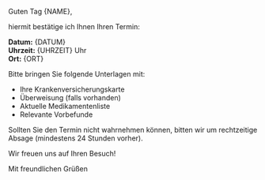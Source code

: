 Guten Tag {NAME},

hiermit bestätige ich Ihnen Ihren Termin:

**Datum:** {DATUM}  
**Uhrzeit:** {UHRZEIT} Uhr  
**Ort:** {ORT}

Bitte bringen Sie folgende Unterlagen mit:
- Ihre Krankenversicherungskarte
- Überweisung (falls vorhanden)
- Aktuelle Medikamentenliste
- Relevante Vorbefunde

Sollten Sie den Termin nicht wahrnehmen können, bitten wir um rechtzeitige Absage (mindestens 24 Stunden vorher).

Wir freuen uns auf Ihren Besuch!

Mit freundlichen Grüßen